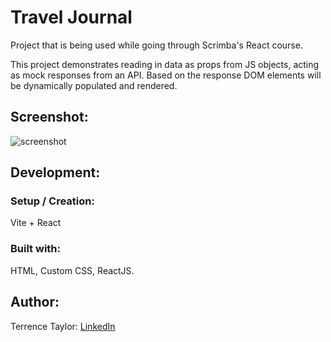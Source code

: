 # Travel Journal
Project that is being used while going through Scrimba's React course.

This project demonstrates reading in data as props from JS objects, acting as mock responses from an API.
Based on the response DOM elements will be dynamically populated and rendered.

## Screenshot:
![screenshot](https://i.imgur.com/ajgOAZ0.png)

## Development:
### Setup / Creation: 
Vite + React
### Built with: 
HTML, Custom CSS, ReactJS.


## Author:
Terrence Taylor: [LinkedIn](https://www.linkedin.com/in/terrence-taylor-863ab71a7/)
